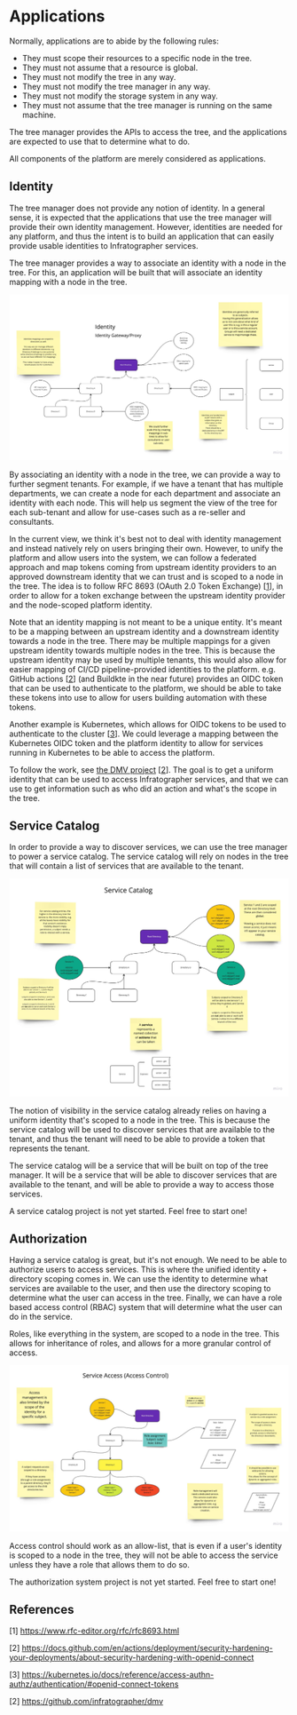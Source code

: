 Applications
============

Normally, applications are to abide by the following rules:

- They must scope their resources to a specific node in the tree.
- They must not assume that a resource is global.
- They must not modify the tree in any way.
- They must not modify the tree manager in any way.
- They must not modify the storage system in any way.
- They must not assume that the tree manager is running on the same machine.

The tree manager provides the APIs to access the tree, and the applications are
expected to use that to determine what to do.

All components of the platform are merely considered as applications.

Identity
--------

The tree manager does not provide any notion of identity. In a general sense,
it is expected that the applications that use the tree manager will provide their 
own identity management. However, identities are needed for any platform, and thus
the intent is to build an application that can easily provide usable identities to
Infratographer services.

The tree manager provides a way to associate an identity with a node in the tree.
For this, an application will be built that will associate an identity mapping
with a node in the tree.

![Identity](images/identity.jpg)

By associating an identity with a node in the tree, we can provide a way to
further segment tenants. For example, if we have a tenant that has multiple
departments, we can create a node for each department and associate an identity
with each node. This will help us segment the view of the tree for each
sub-tenant and allow for use-cases such as a re-seller and consultants.

In the current view, we think it's best not to deal with identity management and
instead natively rely on users bringing their own. However, to unify the
platform and allow users into the system, we can follow a federated approach and
map tokens coming from upstream identity providers to an approved downstream
identity that we can trust and is scoped to a node in the tree. The idea is to follow
RFC 8693 (OAuth 2.0 Token Exchange) [[1](https://www.rfc-editor.org/rfc/rfc8693.html)],
in order to allow for a token exchange between the upstream identity provider and
the node-scoped platform identity.

Note that an identity mapping is not meant to be a unique entity. It's meant to
be a mapping between an upstream identity and a downstream identity towards a node
in the tree. There may be multiple mappings for a given upstream identity towards
multiple nodes in the tree. This is because the upstream identity may be used by
multiple tenants, this would also allow for easier mapping of CI/CD pipeline-provided
identities to the platform. e.g. GitHub actions
[[2](https://docs.github.com/en/actions/deployment/security-hardening-your-deployments/about-security-hardening-with-openid-connect)]
(and Buildkte in the near future) provides an OIDC token that can be used to 
authenticate to the platform, we should be able to take these tokens into use
to allow for users building automation with these tokens.

Another example is Kubernetes, which allows for OIDC tokens to be used to
authenticate to the cluster [[3](https://kubernetes.io/docs/reference/access-authn-authz/authentication/#openid-connect-tokens)]. We could leverage
a mapping between the Kubernetes OIDC token and the platform identity to allow
for services running in Kubernetes to be able to access the platform.

To follow the work, see [the DMV project](https://github.com/infratographer/dmv) [[2](https://github.com/infratographer/dmv)]. The goal is to get a uniform identity
that can be used to access Infratographer services, and that we can use to get
information such as who did an action and what's the scope in the tree.

Service Catalog
---------------

In order to provide a way to discover services, we can use the tree manager to
power a service catalog. The service catalog will rely on nodes in the tree that
will contain a list of services that are available to the tenant.

![Service Catalog](images/svc-catalog.jpg)

The notion of visibility in the service catalog already relies on having a
uniform identity that's scoped to a node in the tree. This is because the
service catalog will be used to discover services that are available to the
tenant, and thus the tenant will need to be able to provide a token that
represents the tenant.

The service catalog will be a service that will be built on top of the tree
manager. It will be a service that will be able to discover services that are
available to the tenant, and will be able to provide a way to access those
services.

A service catalog project is not yet started. Feel free to start one!

Authorization
-------------

Having a service catalog is great, but it's not enough. We need to be able to
authorize users to access services. This is where the unified identity + directory
scoping comes in. We can use the identity to determine what services are available
to the user, and then use the directory scoping to determine what the user can
access in the tree. Finally, we can have a role based access control (RBAC)
system that will determine what the user can do in the service.

Roles, like everything in the system, are scoped to a node in the tree. This
allows for inheritance of roles, and allows for a more granular control of
access.

![Authorization](images/authn.jpg)

Access control should work as an allow-list, that is even if a user's identity
is scoped to a node in the tree, they will not be able to access the service
unless they have a role that allows them to do so.

The authorization system project is not yet started. Feel free to start one!

References
----------

[1] https://www.rfc-editor.org/rfc/rfc8693.html

[2] https://docs.github.com/en/actions/deployment/security-hardening-your-deployments/about-security-hardening-with-openid-connect

[3] https://kubernetes.io/docs/reference/access-authn-authz/authentication/#openid-connect-tokens

[2] https://github.com/infratographer/dmv